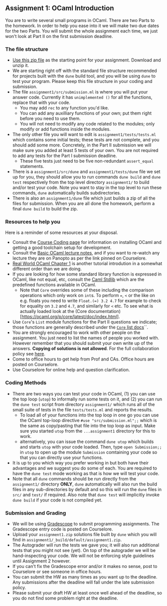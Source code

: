 Assignment 1: OCaml Introduction
--------------------------------

You are to write several small programs in OCaml.  There are two Parts to the homework.  In order to help you ease into it we will make two due dates for the two Parts.  You will submit the whole assignment each time, we just won't look at Part II on the first submission deadline.

### The file structure

* [Use this zip file](https://pl.cs.jhu.edu/fpse/assignments/assignment1.zip) as the starting point for your assignment.  Download and unzip it.  
* We are starting right off with the standard file structure recommended for projects built with the `dune` build tool, and you will be using `dune` to test your program.  Please keep this file structure in your coding and submission.
* The file `assignment1/src/submission.ml` is where you will put your answer code.  Currently it has `unimplemented ()` for all the functions, replace that with your code.
    * You may add `rec` to any function you'd like.
    * You can add any auxilliary functions of your own; put them right before you need to use them.
    * You will not need to modify any code related to the modules; only modify or add functions inside the modules.
* The only other file you will want to edit is `assignment1/tests/tests.ml` which contains some initial tests; these tests are not complete, and you should add some more.  Concretely, in the Part II submission we will make sure you added at least 5 tests of your own.  You are not required to add any tests for the Part I submission deadline.
    * These five tests just need to be five non-redundant `assert_equal` statements.
* There is a `assignment1/src/dune` and `assignment1/tests/dune` file we set up for you, they should allow you to run commands `dune build` and `dune test` respectively from the top level directory `assignment1/` to build and/or test your code.  Note you want to stay in the top level to run these commands, `dune` automatically builds subdirectories.
* There is also an `assignment1/dune` file which just builds a zip of all the files for submission. When you are all done the homework, perform a final `dune build` to build the zip.

### Resources to help you

Here is a reminder of some resources at your disposal.

-   Consult the [Course Coding page](https://pl.cs.jhu.edu/fpse/coding.html) for information on installing OCaml and getting a good toolchain setup for development.
-   Consult the [Basic OCaml lecture notes](https://pl.cs.jhu.edu/fpse/basic-ocaml.html), and if you want to re-watch any lecture they are on Panopto as per the link pinned on Courselore.
-   [Real World OCaml Chapter 1](https://dev.realworldocaml.org/guided-tour.html) is another tutorial introdution in a somewhat different order than we are doing.
-   If you are looking for how some standard library function is expressed in OCaml, like not equal, etc, consult the [Caml Stdlib](https://v2.ocaml.org/manual/stdlib.html) which are the predefined functions available in OCaml.
    - Note that `Core` overrides some of these including the comparison operations which only work on `int`s.  To perform `=`, `<` or the like on e.g. floats you need to write `Float.(=) 3.2 4.7` for example to check for equality on `3.2` and `4.7`, and similarly for `<` etc.  To see what is actually loaded look at the (Core documentation)[https://ocaml.org/p/core/latest/doc/index.html].
- Use `Core`'s `List` module functions for the Part II questions we indicate; those functions are generally described under the [`Core` list docs](https://ocaml.org/p/core/latest/doc/Core/List/index.html)``.
-   You are strongly encouraged to work with other people on the assignment. You just need to list the names of people you worked with. However remember that you should submit your own write up of the answers. **Copying of solutions is not allowed**. For the full collaboration policy see [here](https://pl.cs.jhu.edu/fpse/integrity.html).
-   Come to office hours to get help from Prof and CAs.  Office hours are posted on Courselore.
-   Use Courselore for online help and question clarification.

### Coding Methods
- There are two ways you can test your code in OCaml, (1) you can use the top loop (`utop`) to informally run some tests on it, and (2) you can run the `dune test` script from directory `assignment1/` which runs all of the small suite of tests in the file `tests/tests.ml` and reports the results. 
    - To load all of your functions into the top loop in one go you can use the OCaml top-loop directive `#use "src/submission.ml";;` which is the same as copy/pasting that file into the top loop as input.  Make sure you started `utop` from the `...assignment1` directory for this to work.
    - alternatively, you can issue the command `dune utop` which builds and starts `utop` with your code loaded. Then, type `open Submission;;` in `utop` to open up the module `Submission` comtaining your code so that you can directly use your functions.
- It is up to you which way you prefer working in but both have their advantages and we suggest you do some of each.  You are required to have the `dune test` mode working as that is how we will test your code.
- Note that all `dune` commands should be run directly from the `assignment1/` directory **ONLY**, `dune` automatically will also run the build files in any sub-directories by default and so this will run the `dune` files in `src/` and `test/` if required.  Also note that `dune test` will implicitly invoke `dune build` if your code is not compiled yet.

### Submission and Grading

-   We will be using [Gradescope](https://gradescope.com) to submit programming assignments. The Gradescope entry code is posted on Courselore.
-   Upload your `assignment1.zip` solutions file built by `dune` which you will find in `assignment1/_build/default/assignment1.zip`.
-   The Autograder will run the tests we gave you; it will also run additional tests that you might not see (yet).  On top of the autograder we will be hand-inspecting your code.  We will not be enforcing style guidelines until Assignment 2 however.
-   If you can't fix the Gradescope error and/or it makes no sense, post to Courselore or see someone in office hours.
-   You can submit the HW as many times as you want up to the deadline. Any submissions after the deadline will fall under the late submission policy.
-   Please submit your draft HW at least once well ahead of the deadline, so you do not find some problem right at the deadline.

